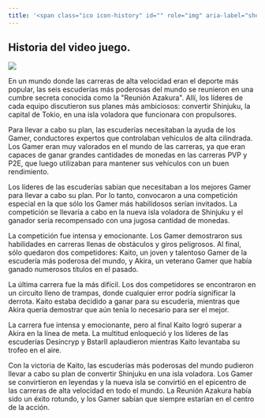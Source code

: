 ```yaml
---
title: '<span class="ico icon-history" id="" role="img" aria-label="sheep"></span>Historia del video juego'
---
```


<!-- endexcerpt -->

## Historia del video juego.

<div class="imgContainer">
    <img src="/static/01db81cc4c21decfde445c6f4736a209/70c22/vr-logotipo.webp"/>
</div>

En un mundo donde las carreras de alta velocidad eran el deporte más popular, las seis escuderías más poderosas del mundo se reunieron en una cumbre secreta conocida como la "Reunión Azakura". Allí, los líderes de cada equipo discutieron sus planes más ambiciosos: convertir Shinjuku, la capital de Tokio, en una isla voladora que funcionara con propulsores.
  
Para llevar a cabo su plan, las escuderías necesitaban la ayuda de los Gamer, conductores expertos que controlaban vehículos de alta cilindrada. Los Gamer eran muy valorados en el mundo de las carreras, ya que eran capaces de ganar grandes cantidades de monedas en las carreras PVP y P2E, que luego utilizaban para mantener sus vehículos con un buen rendimiento.
  
Los líderes de las escuderías sabían que necesitaban a los mejores Gamer para llevar a cabo su plan. Por lo tanto, convocaron a una competición especial en la que sólo los Gamer más habilidosos serían invitados. La competición se llevaría a cabo en la nueva isla voladora de Shinjuku y el ganador sería recompensado con una jugosa cantidad de monedas.

La competición fue intensa y emocionante. Los Gamer demostraron sus habilidades en carreras llenas de obstáculos y giros peligrosos. Al final, sólo quedaron dos competidores: Kaito, un joven y talentoso Gamer de la escudería más poderosa del mundo, y Akira, un veterano Gamer que había ganado numerosos títulos en el pasado.

La última carrera fue la más difícil. Los dos competidores se encontraron en un circuito lleno de trampas, donde cualquier error podría significar la derrota. Kaito estaba decidido a ganar para su escudería, mientras que Akira quería demostrar que aún tenía lo necesario para ser el mejor.

La carrera fue intensa y emocionante, pero al final Kaito logró superar a Akira en la línea de meta. La multitud enloqueció y los líderes de las escuderías Desincryp y BstarII aplaudieron mientras Kaito levantaba su trofeo en el aire.

Con la victoria de Kaito, las escuderías más poderosas del mundo pudieron llevar a cabo su plan de convertir Shinjuku en una isla voladora. Los Gamer se convirtieron en leyendas y la nueva isla se convirtió en el epicentro de las carreras de alta velocidad en todo el mundo. La Reunión Azakura había sido un éxito rotundo, y los Gamer sabían que siempre estarían en el centro de la acción.
